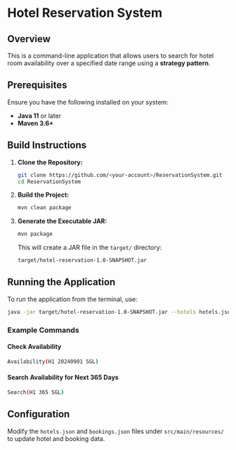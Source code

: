 # Hotel Reservation System

## Overview
This is a command-line application that allows users to search for hotel room availability over a specified date range using a **strategy pattern**.

## Prerequisites
Ensure you have the following installed on your system:
- **Java 11** or later
- **Maven 3.6+**

## Build Instructions
1. **Clone the Repository:**
   ```sh
   git clone https://github.com/<your-account>/ReservationSystem.git
   cd ReservationSystem
   ```
2. **Build the Project:**
   ```sh
   mvn clean package
   ```
3. **Generate the Executable JAR:**
   ```sh
   mvn package
   ```
   This will create a JAR file in the `target/` directory:
   ```sh
   target/hotel-reservation-1.0-SNAPSHOT.jar
   ```

## Running the Application
To run the application from the terminal, use:
```sh
java -jar target/hotel-reservation-1.0-SNAPSHOT.jar --hotels hotels.json --bookings bookings.json
```

### Example Commands
#### Check Availability
```sh
Availability(H1 20240901 SGL)
```
#### Search Availability for Next 365 Days
```sh
Search(H1 365 SGL)
```

## Configuration
Modify the `hotels.json` and `bookings.json` files under `src/main/resources/` to update hotel and booking data.


